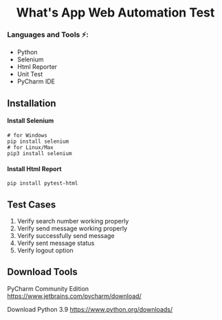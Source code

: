 <h1 align="center">What's App Web Automation Test</h1>
<h3 align="left">Languages and Tools ⚡:</h3>  

 - Python
 - Selenium
 - Html Reporter
 - Unit Test
 - PyCharm IDE

## Installation
#### Install Selenium
```
# for Windows 
pip install selenium 
# for Linux/Max 
pip3 install selenium
```
#### Install Html Report
```pip install pytest-html```

## Test Cases

 1. Verify search number working properly
 2. Verify send message working properly
 3. Verify successfully send message
 4. Verify sent message status
 5. Verify logout option

## Download Tools
PyCharm Community Edition
https://www.jetbrains.com/pycharm/download/

Download Python 3.9
https://www.python.org/downloads/